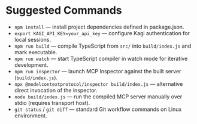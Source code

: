 # Suggested Commands

- `npm install` — install project dependencies defined in package.json.
- `export KAGI_API_KEY=your_api_key` — configure Kagi authentication for local sessions.
- `npm run build` — compile TypeScript from `src/` into `build/index.js` and mark executable.
- `npm run watch` — start TypeScript compiler in watch mode for iterative development.
- `npm run inspector` — launch MCP Inspector against the built server (`build/index.js`).
- `npx @modelcontextprotocol/inspector build/index.js` — alternative direct invocation of the inspector.
- `node build/index.js` — run the compiled MCP server manually over stdio (requires transport host).
- `git status` / `git diff` — standard Git workflow commands on Linux environment.